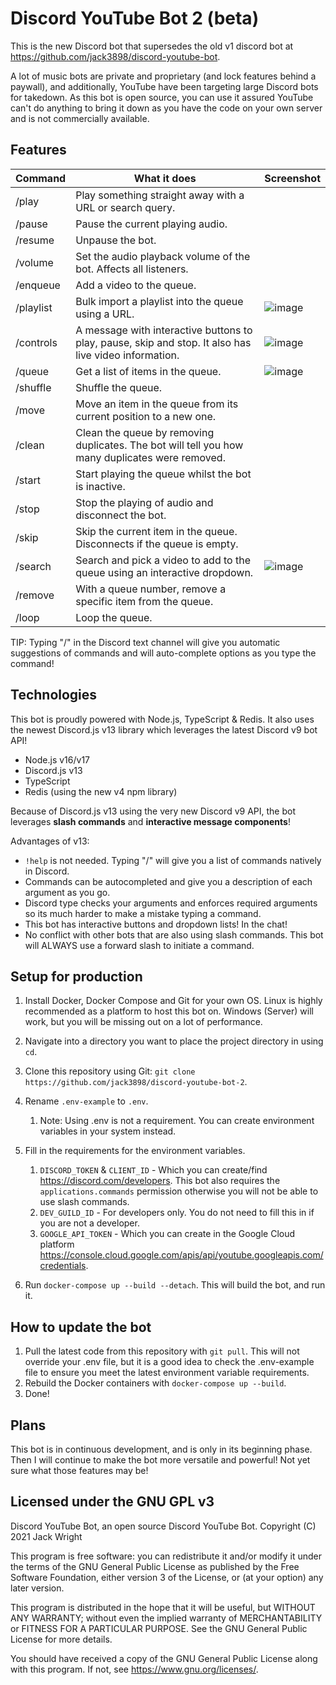 # Discord YouTube Bot 2 (beta)

This is the new Discord bot that supersedes the old v1 discord bot at https://github.com/jack3898/discord-youtube-bot.

A lot of music bots are private and proprietary (and lock features behind a paywall), and additionally, YouTube have been targeting large Discord bots for takedown. As this bot is open source, you can use it assured YouTube can't do anything to bring it down as you have the code on your own server and is not commercially available.

## Features

| Command   | What it does                                                                                          | Screenshot                                                                                                      |
| --------- | ----------------------------------------------------------------------------------------------------- | --------------------------------------------------------------------------------------------------------------- |
| /play     | Play something straight away with a URL or search query.                                              |                                                                                                                 |
| /pause    | Pause the current playing audio.                                                                      |                                                                                                                 |
| /resume   | Unpause the bot.                                                                                      |                                                                                                                 |
| /volume   | Set the audio playback volume of the bot. Affects all listeners.                                      |                                                                                                                 |
| /enqueue  | Add a video to the queue.                                                                             |                                                                                                                 |
| /playlist | Bulk import a playlist into the queue using a URL.                                                    | ![image](https://user-images.githubusercontent.com/28375223/149211596-8a1ad057-c463-45c2-ad37-6ba3a984a5b9.png) |
| /controls | A message with interactive buttons to play, pause, skip and stop. It also has live video information. | ![image](https://user-images.githubusercontent.com/28375223/149210616-a6bc07c2-a5f0-4eae-86c8-e7e53f419879.png) |
| /queue    | Get a list of items in the queue.                                                                     | ![image](https://user-images.githubusercontent.com/28375223/149210674-91b6b489-8aab-4997-82c7-c6e41c70ab4c.png) |
| /shuffle  | Shuffle the queue.                                                                                    |                                                                                                                 |
| /move     | Move an item in the queue from its current position to a new one.                                     |                                                                                                                 |
| /clean    | Clean the queue by removing duplicates. The bot will tell you how many duplicates were removed.       |                                                                                                                 |
| /start    | Start playing the queue whilst the bot is inactive.                                                   |                                                                                                                 |
| /stop     | Stop the playing of audio and disconnect the bot.                                                     |                                                                                                                 |
| /skip     | Skip the current item in the queue. Disconnects if the queue is empty.                                |                                                                                                                 |
| /search   | Search and pick a video to add to the queue using an interactive dropdown.                            | ![image](https://user-images.githubusercontent.com/28375223/149211506-5871f652-9116-49f0-8c97-7d63209ffb0c.png) |
| /remove   | With a queue number, remove a specific item from the queue.                                           |                                                                                                                 |
| /loop     | Loop the queue.                                                                                       |                                                                                                                 |

TIP: Typing "/" in the Discord text channel will give you automatic suggestions of commands and will auto-complete options as you type the command!

## Technologies

This bot is proudly powered with Node.js, TypeScript & Redis.
It also uses the newest Discord.js v13 library which leverages the latest Discord v9 bot API!

- Node.js v16/v17
- Discord.js v13
- TypeScript
- Redis (using the new v4 npm library)

Because of Discord.js v13 using the very new Discord v9 API, the bot leverages **slash commands** and **interactive message components**!

Advantages of v13:

- `!help` is not needed. Typing "/" will give you a list of commands natively in Discord.
- Commands can be autocompleted and give you a description of each argument as you go.
- Discord type checks your arguments and enforces required arguments so its much harder to make a mistake typing a command.
- This bot has interactive buttons and dropdown lists! In the chat!
- No conflict with other bots that are also using slash commands. This bot will ALWAYS use a forward slash to initiate a command.

## Setup for production

1. Install Docker, Docker Compose and Git for your own OS. Linux is highly recommended as a platform to host this bot on. Windows (Server) will work, but you will be missing out on a lot of performance.
2. Navigate into a directory you want to place the project directory in using `cd`.
3. Clone this repository using Git: `git clone https://github.com/jack3898/discord-youtube-bot-2`.
4. Rename `.env-example` to `.env`.
   1. Note: Using .env is not a requirement. You can create environment variables in your system instead.
5. Fill in the requirements for the environment variables.

   1. `DISCORD_TOKEN` & `CLIENT_ID` - Which you can create/find https://discord.com/developers. This bot also requires the `applications.commands` permission otherwise you will not be able to use slash commands.
   2. `DEV_GUILD_ID` - For developers only. You do not need to fill this in if you are not a developer.
   3. `GOOGLE_API_TOKEN` - Which you can create in the Google Cloud platform https://console.cloud.google.com/apis/api/youtube.googleapis.com/credentials.

6. Run `docker-compose up --build --detach`. This will build the bot, and run it.

## How to update the bot

1. Pull the latest code from this repository with `git pull`. This will not override your .env file, but it is a good idea to check the .env-example file to ensure you meet the latest environment variable requirements.
2. Rebuild the Docker containers with `docker-compose up --build`.
3. Done!

## Plans

This bot is in continuous development, and is only in its beginning phase. Then I will continue to make the bot more versatile and powerful! Not yet sure what those features may be!

## Licensed under the GNU GPL v3

Discord YouTube Bot, an open source Discord YouTube Bot.
Copyright (C) 2021 Jack Wright

This program is free software: you can redistribute it and/or modify
it under the terms of the GNU General Public License as published by
the Free Software Foundation, either version 3 of the License, or
(at your option) any later version.

This program is distributed in the hope that it will be useful,
but WITHOUT ANY WARRANTY; without even the implied warranty of
MERCHANTABILITY or FITNESS FOR A PARTICULAR PURPOSE. See the
GNU General Public License for more details.

You should have received a copy of the GNU General Public License
along with this program. If not, see <https://www.gnu.org/licenses/>.
